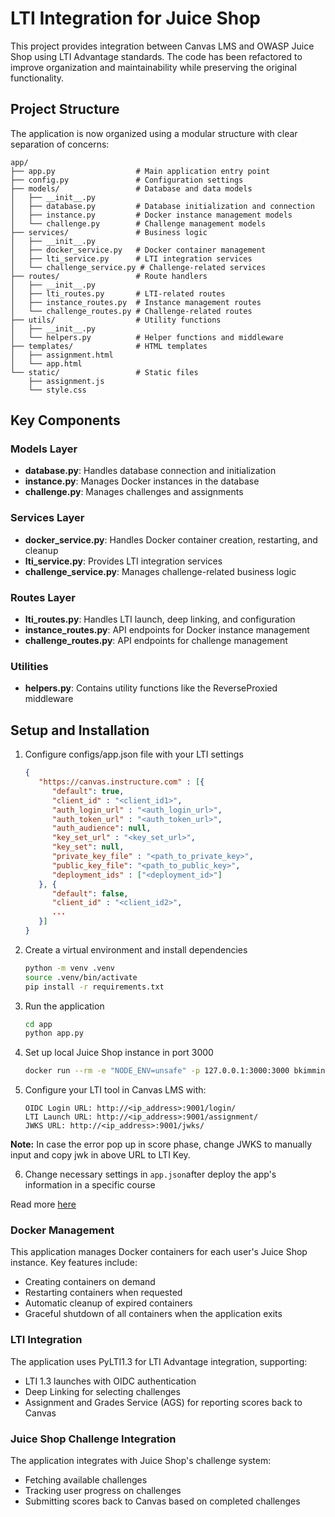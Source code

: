# LTI Integration for Juice Shop

This project provides integration between Canvas LMS and OWASP Juice Shop using LTI Advantage standards. 
The code has been refactored to improve organization and maintainability while preserving the original functionality.

## Project Structure

The application is now organized using a modular structure with clear separation of concerns:

```
app/
├── app.py                  # Main application entry point
├── config.py               # Configuration settings
├── models/                 # Database and data models
│   ├── __init__.py
│   ├── database.py         # Database initialization and connection
│   ├── instance.py         # Docker instance management models
│   └── challenge.py        # Challenge management models
├── services/               # Business logic
│   ├── __init__.py
│   ├── docker_service.py   # Docker container management
│   ├── lti_service.py      # LTI integration services
│   └── challenge_service.py # Challenge-related services
├── routes/                 # Route handlers
│   ├── __init__.py
│   ├── lti_routes.py       # LTI-related routes
│   ├── instance_routes.py  # Instance management routes
│   └── challenge_routes.py # Challenge-related routes
├── utils/                  # Utility functions
│   ├── __init__.py
│   └── helpers.py          # Helper functions and middleware
├── templates/              # HTML templates
│   ├── assignment.html
│   └── app.html
└── static/                 # Static files
    ├── assignment.js
    └── style.css
```

## Key Components

### Models Layer

- **database.py**: Handles database connection and initialization
- **instance.py**: Manages Docker instances in the database
- **challenge.py**: Manages challenges and assignments

### Services Layer

- **docker_service.py**: Handles Docker container creation, restarting, and cleanup
- **lti_service.py**: Provides LTI integration services
- **challenge_service.py**: Manages challenge-related business logic

### Routes Layer

- **lti_routes.py**: Handles LTI launch, deep linking, and configuration
- **instance_routes.py**: API endpoints for Docker instance management
- **challenge_routes.py**: API endpoints for challenge management

### Utilities

- **helpers.py**: Contains utility functions like the ReverseProxied middleware

## Setup and Installation

1. Configure configs/app.json file with your LTI settings
   ```json
   {
      "https://canvas.instructure.com" : [{
         "default": true,
         "client_id" : "<client_id1>",
         "auth_login_url" : "<auth_login_url>",
         "auth_token_url" : "<auth_token_url>",
         "auth_audience": null,
         "key_set_url" : "<key_set_url>",
         "key_set": null,
         "private_key_file" : "<path_to_private_key>",
         "public_key_file": "<path_to_public_key>",
         "deployment_ids" : ["<deployment_id>"]
      }, {
         "default": false,
         "client_id" : "<client_id2>",
         ...
      }]
   }
   ```

2. Create a virtual environment and install dependencies
   ```bash
   python -m venv .venv
   source .venv/bin/activate
   pip install -r requirements.txt
   ```

3. Run the application
   ```bash
   cd app
   python app.py
   ```

4. Set up local Juice Shop instance in port 3000
   ```bash
   docker run --rm -e "NODE_ENV=unsafe" -p 127.0.0.1:3000:3000 bkimminich/juice-shop
   ```

5. Configure your LTI tool in Canvas LMS with:
   ```
   OIDC Login URL: http://<ip_address>:9001/login/
   LTI Launch URL: http://<ip_address>:9001/assignment/
   JWKS URL: http://<ip_address>:9001/jwks/
   ```
**Note:** In case the error pop up in score phase, change JWKS to manually input and copy jwk in above URL to LTI Key.

6. Change necessary settings in `app.json`after deploy the app's information in a specific course

Read more [here](https://github.com/dmitry-viskov/pylti1.3/wiki/Configure-Canvas-as-LTI-1.3-Platform)

### Docker Management

This application manages Docker containers for each user's Juice Shop instance. Key features include:

- Creating containers on demand
- Restarting containers when requested
- Automatic cleanup of expired containers
- Graceful shutdown of all containers when the application exits

### LTI Integration

The application uses PyLTI1.3 for LTI Advantage integration, supporting:

- LTI 1.3 launches with OIDC authentication
- Deep Linking for selecting challenges
- Assignment and Grades Service (AGS) for reporting scores back to Canvas

### Juice Shop Challenge Integration

The application integrates with Juice Shop's challenge system:

- Fetching available challenges
- Tracking user progress on challenges
- Submitting scores back to Canvas based on completed challenges